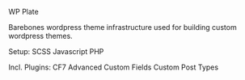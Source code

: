 WP Plate

Barebones wordpress theme infrastructure used for building custom wordpress themes.

Setup: 
SCSS
Javascript
PHP

Incl. Plugins:
CF7
Advanced Custom Fields
Custom Post Types